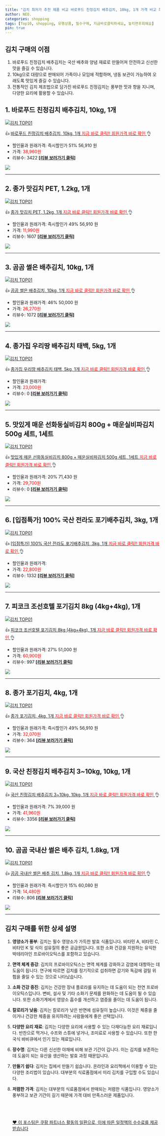 ```yaml
---
title: "김치 최저가 추천 제품 비교 바로푸드 친정김치 배추김치, 10kg, 1개 가격 비교 최저가장점"
author: NEO.
categories: shopping
tags: [Top10, shopping, 유행상품, 필수구매, 지금바로클릭하세요, 놓치면후회해요]
pin: true
---
```

## 김치 구매의 이점
1. 바로푸드 친정김치 배추김치는 국산 배추와 양념 재료로 만들어져 안전하고 신선한 맛을 즐길 수 있습니다.
2. 10kg으로 대량으로 판매되어 가족이나 모임에 적합하며, 냉동 보관이 가능하여 오래도록 맛있게 즐길 수 있습니다.
3. 전통적인 김치 제조법으로 담가진 바로푸드 친정김치는 풍부한 맛과 향을 지니며, 다양한 요리에 활용할 수 있습니다.

   

## 1. 바로푸드 친정김치 배추김치, 10kg, 1개

[![김치 TOP01](https://thumbnail6.coupangcdn.com/thumbnails/remote/490x490ex/image/vendor_inventory/4536/06b5d6b2a8eb488b7cebdc70001a328fb4f6f57a16a469e1f775b1babb3b.jpg)](https://link.coupang.com/re/AFFSDP?lptag=AF3617701&subid=GithubCoopas&pageKey=123207467&traceid=V0-153&itemId=5915581592&vendorItemId=3886822426)


👍 [바로푸드 친정김치 배추김치, 10kg, 1개 <font color=red> 지금 바로 클릭!! 회원가격 바로 확인 </font> ](https://link.coupang.com/re/AFFSDP?lptag=AF3617701&subid=GithubCoopas&pageKey=123207467&traceid=V0-153&itemId=5915581592&vendorItemId=3886822426) 👌 


- 할인율과 원래가격: 즉시할인가 51%  56,910   원
- 가격: <span style='color:red'>38,960원</span>
- 리뷰수: 3422  [**[리뷰 보러가기 클릭]**](https://link.coupang.com/re/AFFSDP?lptag=AF3617701&subid=GithubCoopas&pageKey=123207467&traceid=V0-153&itemId=5915581592&vendorItemId=3886822426)

[![](/discount_price.png)](https://link.coupang.com/re/AFFSDP?lptag=AF3617701&subid=GithubCoopas&pageKey=123207467&traceid=V0-153&itemId=5915581592&vendorItemId=3886822426)

---


   

## 2. 종가 맛김치 PET, 1.2kg, 1개

[![김치 TOP01](https://thumbnail6.coupangcdn.com/thumbnails/remote/490x490ex/image/retail/images/4522940692421398-f9a579c4-82c9-411b-b00e-dc70c79ebbfb.jpg)](https://link.coupang.com/re/AFFSDP?lptag=AF3617701&subid=GithubCoopas&pageKey=7769994860&traceid=V0-153&itemId=17319879727&vendorItemId=84490613956)


👍 [종가 맛김치 PET, 1.2kg, 1개 <font color=red> 지금 바로 클릭!! 회원가격 바로 확인 </font> ](https://link.coupang.com/re/AFFSDP?lptag=AF3617701&subid=GithubCoopas&pageKey=7769994860&traceid=V0-153&itemId=17319879727&vendorItemId=84490613956) 👌 


- 할인율과 원래가격: 즉시할인가 49%  56,910   원
- 가격: <span style='color:red'>11,990원</span>
- 리뷰수: 1607  [**[리뷰 보러가기 클릭]**](https://link.coupang.com/re/AFFSDP?lptag=AF3617701&subid=GithubCoopas&pageKey=7769994860&traceid=V0-153&itemId=17319879727&vendorItemId=84490613956)

[![](/discount_price.png)](https://link.coupang.com/re/AFFSDP?lptag=AF3617701&subid=GithubCoopas&pageKey=7769994860&traceid=V0-153&itemId=17319879727&vendorItemId=84490613956)

---


   

## 3. 곰곰 썰은 배추김치, 10kg, 1개

[![김치 TOP01](https://thumbnail10.coupangcdn.com/thumbnails/remote/490x490ex/image/retail/images/12019442178144-5859193f-c48c-43e8-9b2f-033ebac1e25d.jpg)](https://link.coupang.com/re/AFFSDP?lptag=AF3617701&subid=GithubCoopas&pageKey=324290307&traceid=V0-153&itemId=1038303611&vendorItemId=5493733619)


👍 [곰곰 썰은 배추김치, 10kg, 1개 <font color=red> 지금 바로 클릭!! 회원가격 바로 확인 </font> ](https://link.coupang.com/re/AFFSDP?lptag=AF3617701&subid=GithubCoopas&pageKey=324290307&traceid=V0-153&itemId=1038303611&vendorItemId=5493733619) 👌 


- 할인율과 원래가격: 46%  50,000   원
- 가격: <span style='color:red'>26,270원</span>
- 리뷰수: 1072  [**[리뷰 보러가기 클릭]**](https://link.coupang.com/re/AFFSDP?lptag=AF3617701&subid=GithubCoopas&pageKey=324290307&traceid=V0-153&itemId=1038303611&vendorItemId=5493733619)

[![](/discount_price.png)](https://link.coupang.com/re/AFFSDP?lptag=AF3617701&subid=GithubCoopas&pageKey=324290307&traceid=V0-153&itemId=1038303611&vendorItemId=5493733619)

---


   

## 4. 종가집 우리땅 배추김치 태백, 5kg, 1개

[![김치 TOP01](https://thumbnail8.coupangcdn.com/thumbnails/remote/490x490ex/image/vendor_inventory/ec6d/23196a5b9eb18ac01d347845198b5173dfef4ca4b44a02c9e24448f59455.jpg)](https://link.coupang.com/re/AFFSDP?lptag=AF3617701&subid=GithubCoopas&pageKey=7202467453&traceid=V0-153&itemId=15924195395&vendorItemId=3157250715)


👍 [종가집 우리땅 배추김치 태백, 5kg, 1개 <font color=red> 지금 바로 클릭!! 회원가격 바로 확인 </font> ](https://link.coupang.com/re/AFFSDP?lptag=AF3617701&subid=GithubCoopas&pageKey=7202467453&traceid=V0-153&itemId=15924195395&vendorItemId=3157250715) 👌 


- 할인율과 원래가격: 
- 가격: <span style='color:red'>23,000원</span>
- 리뷰수: 0  [**[리뷰 보러가기 클릭]**](https://link.coupang.com/re/AFFSDP?lptag=AF3617701&subid=GithubCoopas&pageKey=7202467453&traceid=V0-153&itemId=15924195395&vendorItemId=3157250715)

[![](/discount_price.png)](https://link.coupang.com/re/AFFSDP?lptag=AF3617701&subid=GithubCoopas&pageKey=7202467453&traceid=V0-153&itemId=15924195395&vendorItemId=3157250715)

---


   

## 5. 맛있게 매운 선화동실비김치 800g + 매운실비파김치 500g 세트, 1세트

[![김치 TOP01](https://thumbnail10.coupangcdn.com/thumbnails/remote/490x490ex/image/vendor_inventory/418b/78f847e058bdd9d2012bec2e06ba97281a733db1720e9713ac31c67ce723.png)](https://link.coupang.com/re/AFFSDP?lptag=AF3617701&subid=GithubCoopas&pageKey=7434959919&traceid=V0-153&itemId=19319509856&vendorItemId=81917457452)


👍 [맛있게 매운 선화동실비김치 800g + 매운실비파김치 500g 세트, 1세트 <font color=red> 지금 바로 클릭!! 회원가격 바로 확인 </font> ](https://link.coupang.com/re/AFFSDP?lptag=AF3617701&subid=GithubCoopas&pageKey=7434959919&traceid=V0-153&itemId=19319509856&vendorItemId=81917457452) 👌 


- 할인율과 원래가격: 20%  71,430   원
- 가격: <span style='color:red'>29,700원</span>
- 리뷰수: 0  [**[리뷰 보러가기 클릭]**](https://link.coupang.com/re/AFFSDP?lptag=AF3617701&subid=GithubCoopas&pageKey=7434959919&traceid=V0-153&itemId=19319509856&vendorItemId=81917457452)

[![](/discount_price.png)](https://link.coupang.com/re/AFFSDP?lptag=AF3617701&subid=GithubCoopas&pageKey=7434959919&traceid=V0-153&itemId=19319509856&vendorItemId=81917457452)

---


   

## 6. [입점특가] 100% 국산 전라도 포기배추김치, 3kg, 1개

[![김치 TOP01](https://thumbnail10.coupangcdn.com/thumbnails/remote/490x490ex/image/vendor_inventory/071d/0d7f323d43327f0ef845e3aa5c7c157e1ae15090d3f32f7ef85c2a7e7f2d.jpg)](https://link.coupang.com/re/AFFSDP?lptag=AF3617701&subid=GithubCoopas&pageKey=7404716507&traceid=V0-153&itemId=19173075344&vendorItemId=83479127458)


👍 [[입점특가] 100% 국산 전라도 포기배추김치, 3kg, 1개 <font color=red> 지금 바로 클릭!! 회원가격 바로 확인 </font> ](https://link.coupang.com/re/AFFSDP?lptag=AF3617701&subid=GithubCoopas&pageKey=7404716507&traceid=V0-153&itemId=19173075344&vendorItemId=83479127458) 👌 


- 할인율과 원래가격: 
- 가격: <span style='color:red'>22,800원</span>
- 리뷰수: 1332  [**[리뷰 보러가기 클릭]**](https://link.coupang.com/re/AFFSDP?lptag=AF3617701&subid=GithubCoopas&pageKey=7404716507&traceid=V0-153&itemId=19173075344&vendorItemId=83479127458)

[![](/discount_price.png)](https://link.coupang.com/re/AFFSDP?lptag=AF3617701&subid=GithubCoopas&pageKey=7404716507&traceid=V0-153&itemId=19173075344&vendorItemId=83479127458)

---


   

## 7. 피코크 조선호텔 포기김치 8kg (4kg+4kg), 1개

[![김치 TOP01](https://thumbnail7.coupangcdn.com/thumbnails/remote/490x490ex/image/vendor_inventory/af59/f610e6435f1822cd4d59a14f213a6d7bef61646d33702ef6fa2b434a2ec8.jpg)](https://link.coupang.com/re/AFFSDP?lptag=AF3617701&subid=GithubCoopas&pageKey=6657279768&traceid=V0-153&itemId=11504236404&vendorItemId=88056844458)


👍 [피코크 조선호텔 포기김치 8kg (4kg+4kg), 1개 <font color=red> 지금 바로 클릭!! 회원가격 바로 확인 </font> ](https://link.coupang.com/re/AFFSDP?lptag=AF3617701&subid=GithubCoopas&pageKey=6657279768&traceid=V0-153&itemId=11504236404&vendorItemId=88056844458) 👌 


- 할인율과 원래가격: 27%  51,000   원
- 가격: <span style='color:red'>60,900원</span>
- 리뷰수: 997  [**[리뷰 보러가기 클릭]**](https://link.coupang.com/re/AFFSDP?lptag=AF3617701&subid=GithubCoopas&pageKey=6657279768&traceid=V0-153&itemId=11504236404&vendorItemId=88056844458)

[![](/discount_price.png)](https://link.coupang.com/re/AFFSDP?lptag=AF3617701&subid=GithubCoopas&pageKey=6657279768&traceid=V0-153&itemId=11504236404&vendorItemId=88056844458)

---


   

## 8. 종가 포기김치, 4kg, 1개

[![김치 TOP01](https://thumbnail6.coupangcdn.com/thumbnails/remote/490x490ex/image/retail/images/1671519185885850-40b33d61-b7d9-4454-b964-a86fee75efbc.jpg)](https://link.coupang.com/re/AFFSDP?lptag=AF3617701&subid=GithubCoopas&pageKey=188775801&traceid=V0-153&itemId=539099114&vendorItemId=4409002203)


👍 [종가 포기김치, 4kg, 1개 <font color=red> 지금 바로 클릭!! 회원가격 바로 확인 </font> ](https://link.coupang.com/re/AFFSDP?lptag=AF3617701&subid=GithubCoopas&pageKey=188775801&traceid=V0-153&itemId=539099114&vendorItemId=4409002203) 👌 


- 할인율과 원래가격: 즉시할인가 49%  56,910   원
- 가격: <span style='color:red'>32,070원</span>
- 리뷰수: 364  [**[리뷰 보러가기 클릭]**](https://link.coupang.com/re/AFFSDP?lptag=AF3617701&subid=GithubCoopas&pageKey=188775801&traceid=V0-153&itemId=539099114&vendorItemId=4409002203)

[![](/discount_price.png)](https://link.coupang.com/re/AFFSDP?lptag=AF3617701&subid=GithubCoopas&pageKey=188775801&traceid=V0-153&itemId=539099114&vendorItemId=4409002203)

---


   

## 9. 국산 친정김치 배추김치 3~10kg, 10kg, 1개

[![김치 TOP01](https://thumbnail7.coupangcdn.com/thumbnails/remote/490x490ex/image/vendor_inventory/29f2/713f7c22dde13f1078f0a5de0d64047f02e109ffbd1e3806f22def049eaa.jpg)](https://link.coupang.com/re/AFFSDP?lptag=AF3617701&subid=GithubCoopas&pageKey=4699011373&traceid=V0-153&itemId=365190942&vendorItemId=3886814627)


👍 [국산 친정김치 배추김치 3~10kg, 10kg, 1개 <font color=red> 지금 바로 클릭!! 회원가격 바로 확인 </font> ](https://link.coupang.com/re/AFFSDP?lptag=AF3617701&subid=GithubCoopas&pageKey=4699011373&traceid=V0-153&itemId=365190942&vendorItemId=3886814627) 👌 


- 할인율과 원래가격: 7%  39,000   원
- 가격: <span style='color:red'>41,960원</span>
- 리뷰수: 3356  [**[리뷰 보러가기 클릭]**](https://link.coupang.com/re/AFFSDP?lptag=AF3617701&subid=GithubCoopas&pageKey=4699011373&traceid=V0-153&itemId=365190942&vendorItemId=3886814627)

[![](/discount_price.png)](https://link.coupang.com/re/AFFSDP?lptag=AF3617701&subid=GithubCoopas&pageKey=4699011373&traceid=V0-153&itemId=365190942&vendorItemId=3886814627)

---


   

## 10. 곰곰 국내산 썰은 배추 김치, 1.8kg, 1개

[![김치 TOP01](https://thumbnail10.coupangcdn.com/thumbnails/remote/490x490ex/image/retail/images/4100948723909889-e4815560-0bd7-49a3-b433-dd8f0bc883bc.jpg)](https://link.coupang.com/re/AFFSDP?lptag=AF3617701&subid=GithubCoopas&pageKey=344626910&traceid=V0-153&itemId=1094728875&vendorItemId=5613508533)


👍 [곰곰 국내산 썰은 배추 김치, 1.8kg, 1개 <font color=red> 지금 바로 클릭!! 회원가격 바로 확인 </font> ](https://link.coupang.com/re/AFFSDP?lptag=AF3617701&subid=GithubCoopas&pageKey=344626910&traceid=V0-153&itemId=1094728875&vendorItemId=5613508533) 👌 


- 할인율과 원래가격: 즉시할인가 15%  60,080   원
- 가격: <span style='color:red'>14,480원</span>
- 리뷰수: 806  [**[리뷰 보러가기 클릭]**](https://link.coupang.com/re/AFFSDP?lptag=AF3617701&subid=GithubCoopas&pageKey=344626910&traceid=V0-153&itemId=1094728875&vendorItemId=5613508533)

[![](/discount_price.png)](https://link.coupang.com/re/AFFSDP?lptag=AF3617701&subid=GithubCoopas&pageKey=344626910&traceid=V0-153&itemId=1094728875&vendorItemId=5613508533)

---
## 김치 구매를 위한 상세 설명
1. **영양소가 풍부**: 김치는 필수 영양소가 가득한 발효 식품입니다. 비타민 A, 비타민 C, 비타민 K 및 식이 섬유질의 좋은 공급원입니다. 또한 소화 건강을 지원하는 유익한 박테리아인 프로바이오틱스를 포함하고 있습니다.

2. **면역 체계 증강**: 김치의 프로바이오틱스는 면역 체계를 강화하고 감염에 대항하는 데 도움이 됩니다. 연구에 따르면 김치를 정기적으로 섭취하면 감기와 독감에 걸릴 위험을 줄일 수 있는 것으로 나타났습니다.

3. **소화 건강 증진**: 김치는 건강한 장내 플로라를 유지하는 데 도움이 되는 천연 프로바이오틱스입니다. 변비, 설사 및 기타 소화기 문제를 완화하는 데 도움이 될 수 있습니다. 또한 소화기계에서 영양소 흡수를 개선하고 염증을 줄이는 데 도움이 됩니다.

4. **칼로리가 낮음**: 김치는 칼로리가 낮은 반면에 섬유질이 높습니다. 이것은 체중을 줄이거나 건강한 체중을 유지하려는 사람들에게 좋은 선택입니다.

5. **다양한 요리 재료**: 김치는 다양한 요리에 사용할 수 있는 다재다능한 요리 재료입니다. 반찬으로 먹거나, 수프와 스튜에 넣거나, 조미료로 사용할 수 있습니다. 또한 한국식 바비큐에서 인기 있는 재료입니다.

6. **장수명**: 김치는 다른 신선한 야채에 비해 보관 기간이 깁니다. 이는 김치를 보존하는 데 도움이 되는 유산을 생산하는 발효 과정 때문입니다.

7. **만들기 쉽다**: 김치는 집에서 만들기 쉽습니다. 온라인과 요리책에서 이용할 수 있는 다양한 조리법이 있습니다. 대부분의 식료품점에서 미리 김치를 구입할 수도 있습니다.

8. **저렴한 가격**: 김치는 대부분의 식료품점에서 판매되는 저렴한 식품입니다. 영양소가 풍부하고 보관 기간이 길기 때문에 가격 대비 만족스러운 제품입니다.<br><br><br><br><br> [ ❤  이 포스팅은 쿠팡 파트너스 활동의 일환으로, 이에 따른 일정액의 수수료를 제공받습니다](https://link.coupang.com/a/bcEFyh)